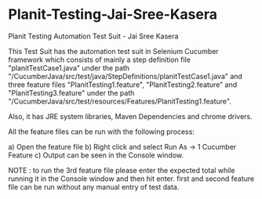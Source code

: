 # Planit-Testing-Jai-Sree-Kasera
Planit Testing Automation Test Suit - Jai Sree Kasera


This Test Suit has the automation test suit in Selenium Cucumber framework which consists of mainly a step definition file "planitTestCase1.java" under the path "/CucumberJava/src/test/java/StepDefinitions/planitTestCase1.java" and three feature files "PlanitTesting1.feature", "PlanitTesting2.feature" and "PlanitTesting3.feature" under the path "/CucumberJava/src/test/resources/Features/PlanitTesting1.feature".

Also, it has JRE system libraries, Maven Dependencies and chrome drivers.

All the feature files can be run with the following process:

a) Open the feature file
b) Right click and select Run As -> 1 Cucumber Feature
c) Output can be seen in the Console window.

NOTE : to run the 3rd feature file please enter the expected total while running it in the Console window and then hit enter. first and second feature file can be run without any manual entry of test data.



